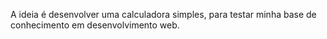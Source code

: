 A ideia é desenvolver uma calculadora simples, para testar minha base de conhecimento em desenvolvimento web.